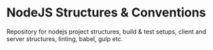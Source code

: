 # NodeJS Structures & Conventions
Repository for nodejs project structures, build & test setups, client and server structures, linting, babel, gulp etc.
